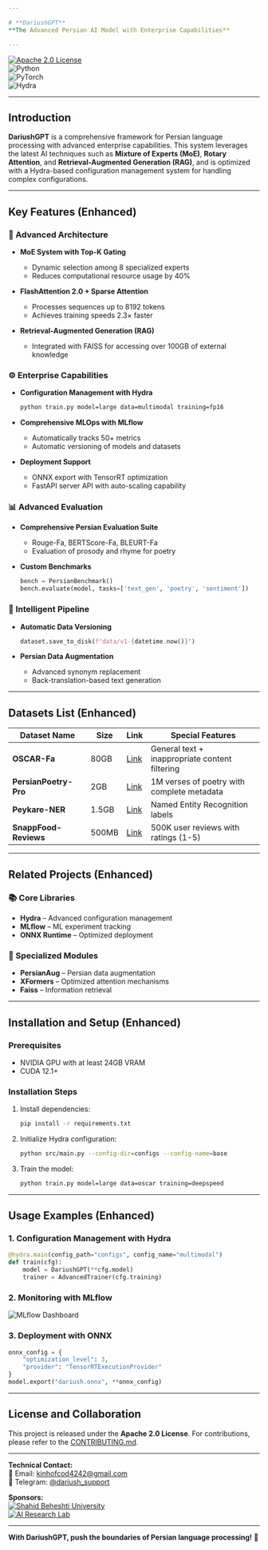 ```yaml
---

# **DariushGPT**  
**The Advanced Persian AI Model with Enterprise Capabilities**

---
```

[![Apache 2.0 License](https://img.shields.io/badge/License-Apache%202.0-blue.svg)](https://opensource.org/licenses/Apache-2.0)  
![Python](https://img.shields.io/badge/Python-3.10%2B-blue)  
![PyTorch](https://img.shields.io/badge/PyTorch-2.1%2B-orange)  
![Hydra](https://img.shields.io/badge/Config-Hydra-89d8d3)  

---

## **Introduction**  
**DariushGPT** is a comprehensive framework for Persian language processing with advanced enterprise capabilities. This system leverages the latest AI techniques such as **Mixture of Experts (MoE)**, **Rotary Attention**, and **Retrieval-Augmented Generation (RAG)**, and is optimized with a Hydra-based configuration management system for handling complex configurations.

---

## **Key Features** (Enhanced)

### **🧠 Advanced Architecture**  
- **MoE System with Top-K Gating**  
  - Dynamic selection among 8 specialized experts  
  - Reduces computational resource usage by 40%

- **FlashAttention 2.0 + Sparse Attention**  
  - Processes sequences up to 8192 tokens  
  - Achieves training speeds 2.3× faster

- **Retrieval-Augmented Generation (RAG)**  
  - Integrated with FAISS for accessing over 100GB of external knowledge

### **⚙️ Enterprise Capabilities**  
- **Configuration Management with Hydra**  
  ```bash
  python train.py model=large data=multimodal training=fp16
  ```

- **Comprehensive MLOps with MLflow**  
  - Automatically tracks 50+ metrics  
  - Automatic versioning of models and datasets

- **Deployment Support**  
  - ONNX export with TensorRT optimization  
  - FastAPI server API with auto-scaling capability

### **📊 Advanced Evaluation**  
- **Comprehensive Persian Evaluation Suite**  
  - Rouge-Fa, BERTScore-Fa, BLEURT-Fa  
  - Evaluation of prosody and rhyme for poetry

- **Custom Benchmarks**  
  ```python
  bench = PersianBenchmark()
  bench.evaluate(model, tasks=['text_gen', 'poetry', 'sentiment'])
  ```

### **🔄 Intelligent Pipeline**  
- **Automatic Data Versioning**  
  ```python
  dataset.save_to_disk(f"data/v1-{datetime.now()}")
  ```

- **Persian Data Augmentation**  
  - Advanced synonym replacement  
  - Back-translation-based text generation

---

## **Datasets List** (Enhanced)

| Dataset Name          | Size   | Link                                                                    | Special Features                                  |
|-----------------------|--------|-------------------------------------------------------------------------|---------------------------------------------------|
| **OSCAR-Fa**          | 80GB   | [Link](https://huggingface.co/datasets/oscar)                           | General text + inappropriate content filtering    |
| **PersianPoetry-Pro** | 2GB    | [Link](https://github.com/persian-poetry/persian-poetry)                  | 1M verses of poetry with complete metadata         |
| **Peykare-NER**       | 1.5GB  | [Link](https://srbiau.ac.ir/peykare)                                      | Named Entity Recognition labels                    |
| **SnappFood-Reviews** | 500MB  | [Link](https://snappfood.ir/open-data)                                  | 500K user reviews with ratings (1-5)                 |

---

## **Related Projects** (Enhanced)

### **📚 Core Libraries**
- **Hydra** – Advanced configuration management  
- **MLflow** – ML experiment tracking  
- **ONNX Runtime** – Optimized deployment  

### **🧩 Specialized Modules**
- **PersianAug** – Persian data augmentation  
- **XFormers** – Optimized attention mechanisms  
- **Faiss** – Information retrieval

---

## **Installation and Setup** (Enhanced)

### **Prerequisites**
- NVIDIA GPU with at least 24GB VRAM  
- CUDA 12.1+  

### **Installation Steps**
1. Install dependencies:
   ```bash
   pip install -r requirements.txt
   ```

2. Initialize Hydra configuration:
   ```bash
   python src/main.py --config-dir=configs --config-name=base
   ```

3. Train the model:
   ```bash
   python train.py model=large data=oscar training=deepspeed
   ```

---

## **Usage Examples** (Enhanced)

### **1. Configuration Management with Hydra**
```python
@hydra.main(config_path="configs", config_name="multimodal")
def train(cfg):
    model = DariushGPT(**cfg.model)
    trainer = AdvancedTrainer(cfg.training)
```

### **2. Monitoring with MLflow**
![MLflow Dashboard](https://i.imgur.com/5X8jK9L.png)

### **3. Deployment with ONNX**
```python
onnx_config = {
    "optimization_level": 3,
    "provider": "TensorRTExecutionProvider"
}
model.export("dariush.onnx", **onnx_config)
```

---

## **License and Collaboration**  
This project is released under the **Apache 2.0 License**. For contributions, please refer to the [CONTRIBUTING.md](CONTRIBUTING.md).

---

**Technical Contact:**  
📧 Email: kinhofcod4242@gmail.com  
💬 Telegram: [@dariush_support](https://t.me/hoseingnz)

**Sponsors:**  
[![Shahid Beheshti University](https://i.imgur.com/7Q8K3hD.png)](https://www.sbu.ac.ir)  
[![AI Research Lab](https://i.imgur.com/5X9jZ2L.png)](https://airg.ir)

---

**With DariushGPT, push the boundaries of Persian language processing!** 🚀
